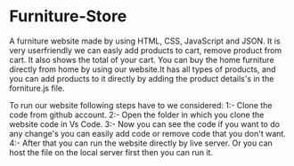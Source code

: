 # Furniture-Store
A furniture website made by using HTML, CSS, JavaScript and JSON. It is very userfriendly we can easly add products to cart, remove product from cart.
It also shows the total of your cart. You can buy the home furniture directly from home by using our website.It has all types of products,
and you can add products to it directly by adding the product details's in the forniture.js file.

To run our website following steps have to we considered:
1:- Clone the code from github account.
2:- Open the folder in which you clone the website code in Vs Code.
3:- Now you can see the code if you want to do any change's you can easily add code or remove code that you don't want.
4:- After that you can run the website directly by live server. Or you can host the file on the local server first then you can run it.
